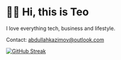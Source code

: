 # 👋🏼 Hi, this is Teo

I love everything tech, business and lifestyle.

Contact: abdullahkazimov@outlook.com

[![GitHub Streak](https://github-readme-streak-stats.herokuapp.com?user=abdullahkazimov&theme=whatsapp-dark&hide_border=true&date_format=M%20j%5B%2C%20Y%5D)](https://git.io/streak-stats)
